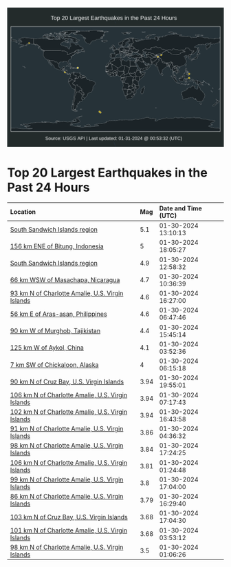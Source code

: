 ![Map](./map.png)

# Top 20 Largest Earthquakes in the Past 24 Hours

| Location | Mag | Date and Time (UTC) |
|:---|:---|:---|
| [South Sandwich Islands region](https://earthquake.usgs.gov/earthquakes/eventpage/us7000luz7) | 5.1 | 01-30-2024 13:10:13 |
| [156 km ENE of Bitung, Indonesia](https://earthquake.usgs.gov/earthquakes/eventpage/us7000lv28) | 5 | 01-30-2024 18:05:27 |
| [South Sandwich Islands region](https://earthquake.usgs.gov/earthquakes/eventpage/us7000luz3) | 4.9 | 01-30-2024 12:58:32 |
| [66 km WSW of Masachapa, Nicaragua](https://earthquake.usgs.gov/earthquakes/eventpage/us7000luyc) | 4.7 | 01-30-2024 10:36:39 |
| [93 km N of Charlotte Amalie, U.S. Virgin Islands](https://earthquake.usgs.gov/earthquakes/eventpage/pr2024030006) | 4.6 | 01-30-2024 16:27:00 |
| [56 km E of Aras-asan, Philippines](https://earthquake.usgs.gov/earthquakes/eventpage/us7000luxb) | 4.6 | 01-30-2024 06:47:46 |
| [90 km W of Murghob, Tajikistan](https://earthquake.usgs.gov/earthquakes/eventpage/us7000lv02) | 4.4 | 01-30-2024 15:45:14 |
| [125 km W of Aykol, China](https://earthquake.usgs.gov/earthquakes/eventpage/us7000luwf) | 4.1 | 01-30-2024 03:52:36 |
| [7 km SW of Chickaloon, Alaska](https://earthquake.usgs.gov/earthquakes/eventpage/ak0241dps9ls) | 4 | 01-30-2024 06:15:18 |
| [90 km N of Cruz Bay, U.S. Virgin Islands](https://earthquake.usgs.gov/earthquakes/eventpage/pr2024030011) | 3.94 | 01-30-2024 19:55:01 |
| [106 km N of Charlotte Amalie, U.S. Virgin Islands](https://earthquake.usgs.gov/earthquakes/eventpage/pr2024030004) | 3.94 | 01-30-2024 07:17:43 |
| [102 km N of Charlotte Amalie, U.S. Virgin Islands](https://earthquake.usgs.gov/earthquakes/eventpage/pr2024030008) | 3.94 | 01-30-2024 16:43:58 |
| [91 km N of Charlotte Amalie, U.S. Virgin Islands](https://earthquake.usgs.gov/earthquakes/eventpage/pr2024030003) | 3.86 | 01-30-2024 04:36:32 |
| [98 km N of Charlotte Amalie, U.S. Virgin Islands](https://earthquake.usgs.gov/earthquakes/eventpage/pr2024030009) | 3.84 | 01-30-2024 17:24:25 |
| [106 km N of Charlotte Amalie, U.S. Virgin Islands](https://earthquake.usgs.gov/earthquakes/eventpage/pr2024030001) | 3.81 | 01-30-2024 01:24:48 |
| [99 km N of Charlotte Amalie, U.S. Virgin Islands](https://earthquake.usgs.gov/earthquakes/eventpage/us7000lv1j) | 3.8 | 01-30-2024 17:04:00 |
| [86 km N of Charlotte Amalie, U.S. Virgin Islands](https://earthquake.usgs.gov/earthquakes/eventpage/pr2024030010) | 3.79 | 01-30-2024 16:29:40 |
| [103 km N of Cruz Bay, U.S. Virgin Islands](https://earthquake.usgs.gov/earthquakes/eventpage/pr2024030007) | 3.68 | 01-30-2024 17:04:30 |
| [101 km N of Charlotte Amalie, U.S. Virgin Islands](https://earthquake.usgs.gov/earthquakes/eventpage/pr2024030002) | 3.68 | 01-30-2024 03:53:12 |
| [98 km N of Charlotte Amalie, U.S. Virgin Islands](https://earthquake.usgs.gov/earthquakes/eventpage/pr2024030000) | 3.5 | 01-30-2024 01:06:26 |
